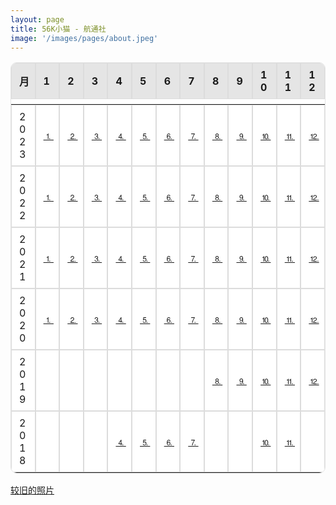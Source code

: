 ```yaml
---
layout: page
title: 56K小猫 - 航通社
image: '/images/pages/about.jpeg'
---
```


<style type="text/css">
/* 基本表格样式 */
table {
    width: 100%;
    border: 1px solid #e5e5e5;
    border-collapse: separate;
    border-spacing: 0;
    border-radius: 10px; /* 圆角 */
    overflow: hidden;
    background-color: #ffffff; /* 背景色，您可以根据需要更改 */
}

/* 表头和表体的样式 */
thead, tbody {
    display: table;
    width: 100%;
    table-layout: fixed; /* 固定布局 */
}

/* 表头的样式 */
thead {
    background-color: #e5e5e5; /* 表头背景色 */
}

/* 表格行的样式 */
tr {
    display: table-row;
    width: 100%;
}

/* 表格单元格的样式 */
td, th {
    padding: 8px 12px; /* 内边距 */
    border: 1px solid #dcdcdc; /* 底部边框 */
    text-align: left; /* 文本对齐方式 */
    vertical-align: middle; /* 垂直对齐方式 */
}

/* 为表格添加一个hover效果，使单元格在鼠标悬停时高亮 */
td:hover {
    background-color: #f5f5f5;
}

</style>

| 月   | 1                | 2                | 3                | 4                | 5                | 6                | 7                | 8                | 9                | 10               | 11                 | 12                 |
| ---- | ---------------- | ---------------- | ---------------- | ---------------- | ---------------- | ---------------- | ---------------- | ---------------- | ---------------- | ---------------- | ------------------ | ------------------ |
| 2023 | [⒈](/2023/01) | [⒉](/2023/02) | [⒊](/2023/03) | [⒋](/2023/04) | [⒌](/2023/05) | [⒍](/2023/06) | [⒎](/2023/07) | [⒏](/2023/08) | [⒐](/2023/09) | [⒑](/2023/10) | [⒒](/2023/11) | [⒓](/2023/12) |
| 2022 | [⒈](/2022/01) | [⒉](/2022/02) | [⒊](/2022/03) | [⒋](/2022/04) | [⒌](/2022/05) | [⒍](/2022/06) | [⒎](/2022/07) | [⒏](/2022/08) | [⒐](/2022/09) | [⒑](/2022/10) | [⒒](/2022/11) | [⒓](/2022/12) |
| 2021 | [⒈](/2021/01) | [⒉](/2021/02) | [⒊](/2021/03) | [⒋](/2021/04) | [⒌](/2021/05) | [⒍](/2021/06) | [⒎](/2021/07) | [⒏](/2021/08) | [⒐](/2021/09) | [⒑](/2021/10) | [⒒](/2021/11) | [⒓](/2021/12) |
| 2020 | [⒈](/2020/01) | [⒉](/2020/02) | [⒊](/2020/03) | [⒋](/2020/04) | [⒌](/2020/05) | [⒍](/2020/06) | [⒎](/2020/07) | [⒏](/2020/08) | [⒐](/2020/09) | [⒑](/2020/10) | [⒒](/2020/11) | [⒓](/2020/12) |
| 2019 |                  |                  |                  |                  |                  |                  |                  | [⒏](/2019/08) | [⒐](/2019/09) | [⒑](/2019/10) | [⒒](/2019/11) | [⒓](/2019/12) |
| 2018 |                  |                  |                  | [⒋](/2018/04) | [⒌](/2018/05) | [⒍](/2018/06) | [⒎](/2018/07) |                  |                  | [⒑](/2018/10) | [⒒](/2018/11) |                    |

[较旧的照片](/old)